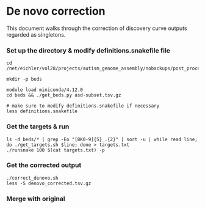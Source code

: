 # De novo correction
This document walks through the correction of discovery curve outputs regarded as singletons.


### Set up the directory & modify definitions.snakefile file
```shell
cd /net/eichler/vol28/projects/autism_genome_assembly/nobackups/post_processing/GRCh38/denovo_correction

mkdir -p beds

module load miniconda/4.12.0
cd beds && ./get_beds.py asd-subset.tsv.gz

# make sure to modify definitions.snakefile if necessary
less definitions.snakefile
``` 

### Get the targets & run
```shell
ls -d beds/* | grep -Eo "[BK0-9]{5}_.{2}" | sort -u | while read line; do ./get_targets.sh $line; done > targets.txt
./runsnake 100 $(cat targets.txt) -p
```

### Get the corrected output
```shell
./correct_denovo.sh
less -S denovo_corrected.tsv.gz
```

### Merge with original
```shell

```